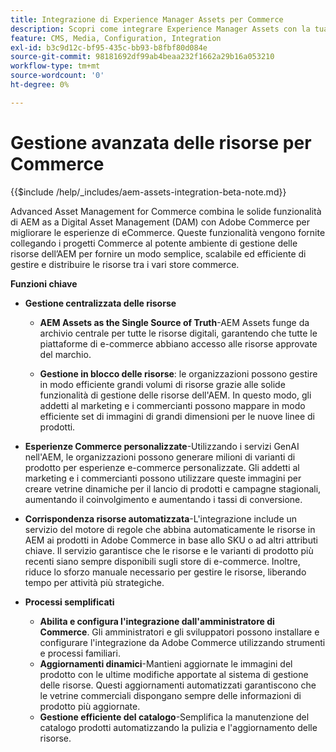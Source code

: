 ```yaml
---
title: Integrazione di Experience Manager Assets per Commerce
description: Scopri come integrare Experience Manager Assets con la tua istanza  [!DNL Commerce]  per accedere a innumerevoli risorse multimediali da utilizzare nel tuo store.
feature: CMS, Media, Configuration, Integration
exl-id: b3c9d12c-bf95-435c-bb93-b8fbf80d084e
source-git-commit: 98181692df99ab4beaa232f1662a29b16a053210
workflow-type: tm+mt
source-wordcount: '0'
ht-degree: 0%

---
```


# Gestione avanzata delle risorse per Commerce

{{$include /help/_includes/aem-assets-integration-beta-note.md}}

Advanced Asset Management for Commerce combina le solide funzionalità di AEM as a Digital Asset Management (DAM) con Adobe Commerce per migliorare le esperienze di eCommerce. Queste funzionalità vengono fornite collegando i progetti Commerce al potente ambiente di gestione delle risorse dell’AEM per fornire un modo semplice, scalabile ed efficiente di gestire e distribuire le risorse tra i vari store commerce.

**Funzioni chiave**

- **Gestione centralizzata delle risorse**

   - **AEM Assets as the Single Source of Truth**-AEM Assets funge da archivio centrale per tutte le risorse digitali, garantendo che tutte le piattaforme di e-commerce abbiano accesso alle risorse approvate del marchio.

   - **Gestione in blocco delle risorse**: le organizzazioni possono gestire in modo efficiente grandi volumi di risorse grazie alle solide funzionalità di gestione delle risorse dell&#39;AEM. In questo modo, gli addetti al marketing e i commercianti possono mappare in modo efficiente set di immagini di grandi dimensioni per le nuove linee di prodotti.

- **Esperienze Commerce personalizzate**-Utilizzando i servizi GenAI nell&#39;AEM, le organizzazioni possono generare milioni di varianti di prodotto per esperienze e-commerce personalizzate. Gli addetti al marketing e i commercianti possono utilizzare queste immagini per creare vetrine dinamiche per il lancio di prodotti e campagne stagionali, aumentando il coinvolgimento e aumentando i tassi di conversione.

- **Corrispondenza risorse automatizzata**-L&#39;integrazione include un servizio del motore di regole che abbina automaticamente le risorse in AEM ai prodotti in Adobe Commerce in base allo SKU o ad altri attributi chiave. Il servizio garantisce che le risorse e le varianti di prodotto più recenti siano sempre disponibili sugli store di e-commerce. Inoltre, riduce lo sforzo manuale necessario per gestire le risorse, liberando tempo per attività più strategiche.

- **Processi semplificati**

   - **Abilita e configura l&#39;integrazione dall&#39;amministratore di Commerce**. Gli amministratori e gli sviluppatori possono installare e configurare l&#39;integrazione da Adobe Commerce utilizzando strumenti e processi familiari.
   - **Aggiornamenti dinamici**-Mantieni aggiornate le immagini del prodotto con le ultime modifiche apportate al sistema di gestione delle risorse. Questi aggiornamenti automatizzati garantiscono che le vetrine commerciali dispongano sempre delle informazioni di prodotto più aggiornate.
   - **Gestione efficiente del catalogo**-Semplifica la manutenzione del catalogo prodotti automatizzando la pulizia e l&#39;aggiornamento delle risorse.
